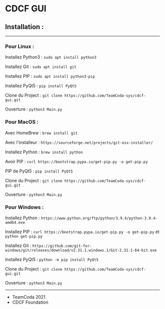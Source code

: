 # CDCF GUI
## Installation :

***
### Pour Linux :

Installez Python3 : `sudo apt install python3`

Installez Git : `sudo apt install git`

Installez PIP : `sudo apt install python3-pip`

Installez PyQt5 : `pip install PyQt5`

Clone du Project : `git clone https://github.com/TeamCoda-sys/cdcf-gui.git`

Ouverture : `python3 Main.py`

### Pour MacOS :

Avec HomeBrew : `brew install git`

Avec l'installeur : `https://sourceforge.net/projects/git-osx-installer/`

Installez Python : `brew install python`

Avoir PIP : `curl https://bootstrap.pypa.io/get-pip.py -o get-pip.py`

PIP de PyQt5 : `pip install PyQt5`

Clone du Project : `git clone https://github.com/TeamCoda-sys/cdcf-gui.git`

Ouverture : `python3 Main.py`

### Pour Windows :

Installez Python : `https://www.python.org/ftp/python/3.9.4/python-3.9.4-amd64.exe`

Installez PIP : `curl https://bootstrap.pypa.io/get-pip.py -o get-pip.py`
et `python get-pip.py`

Installez Git : `https://github.com/git-for-windows/git/releases/download/v2.31.1.windows.1/Git-2.31.1-64-bit.exe`

Installez PyQt5 : `python -m pip install PyQt5`

Clone du Project : `git clone https://github.com/TeamCoda-sys/cdcf-gui.git`

Ouverture : `python3 Main.py`

***

- TeamCoda 2021
- CDCF Foundation
